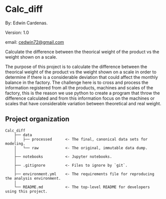 # Calc_diff 

By: Edwin Cardenas.

Version: 1.0

email: cedwin72@gmail.com

Calculate the difference between the theorical weight of the product vs the weight shown on a scale.

The purpose of this project is to calculate the difference between the theorical weight of the product vs the weight shown on a scale in order to determine if there is a considerable deviation that could affect the monthly balance in the factory. 
The challenge here is to cross and process the information registered from all the products, machines and scales of the factory, this is the reason we use python to create a program that throw the difference calculated and from this information focus on the machines or scales that have considerable variation between theoretical and real weight.


## Project organization

    Calc_diff
        ├── data
        │   ├── processed      <- The final, canonical data sets for modeling.
        │   └── raw            <- The original, immutable data dump.
        │
        ├── notebooks          <- Jupyter notebooks.
        │
        ├── .gitignore         <- Files to ignore by `git`.
        │
        ├── environment.yml    <- The requirements file for reproducing the analysis environment.
        │
        └── README.md          <- The top-level README for developers using this project.




